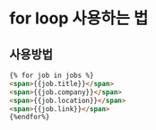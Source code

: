 # for loop 사용하는 법

## 사용방법

```html
{% for job in jobs %}
<span>{{job.title}}</span>
<span>{{job.company}}</span>
<span>{{job.location}}</span>
<span>{{job.link}}</span>
{%endfor%}
```
